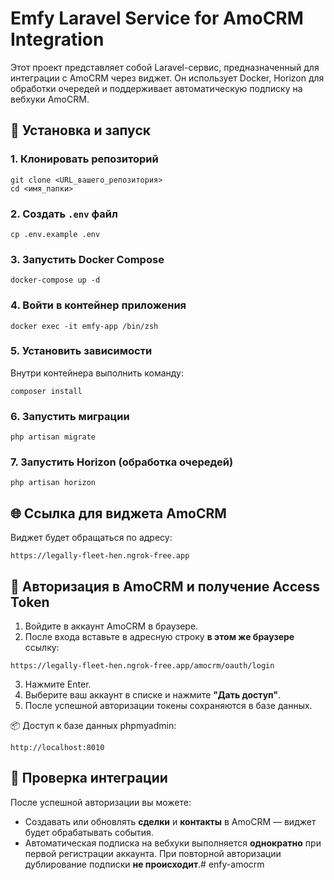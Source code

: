 # Emfy Laravel Service for AmoCRM Integration

Этот проект представляет собой Laravel-сервис, предназначенный для интеграции с AmoCRM через виджет. Он использует Docker, Horizon для обработки очередей и поддерживает автоматическую подписку на вебхуки AmoCRM.

## 🚀 Установка и запуск

### 1. Клонировать репозиторий

```
git clone <URL_вашего_репозитория>
cd <имя_папки>
```

### 2. Создать `.env` файл

```
cp .env.example .env
```

### 3. Запустить Docker Compose

```
docker-compose up -d
```

### 4. Войти в контейнер приложения

```
docker exec -it emfy-app /bin/zsh
```

### 5. Установить зависимости

Внутри контейнера выполнить команду:

```
composer install
```

### 6. Запустить миграции

```
php artisan migrate
```

### 7. Запустить Horizon (обработка очередей)

```
php artisan horizon
```

## 🌐 Ссылка для виджета AmoCRM

Виджет будет обращаться по адресу:

```
https://legally-fleet-hen.ngrok-free.app
```

## 🔐 Авторизация в AmoCRM и получение Access Token

1. Войдите в аккаунт AmoCRM в браузере.
2. После входа вставьте в адресную строку **в этом же браузере** ссылку:

```
https://legally-fleet-hen.ngrok-free.app/amocrm/oauth/login
```

3. Нажмите Enter.
4. Выберите ваш аккаунт в списке и нажмите **"Дать доступ"**.
5. После успешной авторизации токены сохраняются в базе данных.

📦 Доступ к базе данных phpmyadmin:

```
http://localhost:8010
```

## 🔄 Проверка интеграции

После успешной авторизации вы можете:

- Создавать или обновлять **сделки** и **контакты** в AmoCRM — виджет будет обрабатывать события.
- Автоматическая подписка на вебхуки выполняется **однократно** при первой регистрации аккаунта. При повторной авторизации дублирование подписки **не происходит**.# enfy-amocrm
